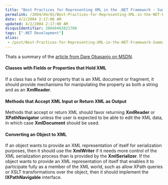 ```yaml
---
title: "Best Practices for Representing XML in the .NET Framework - Summary"
permalink: /2004/04/02/Best-Practices-for-Representing-XML-in-the-NET-Framework-Summary/
date: 4/2/2004 2:17:00 AM
updated: 4/2/2004 2:17:00 AM
disqusIdentifier: 20040402021700
tags: [".NET Development"]
alias:
 - /post/Best-Practices-for-Representing-XML-in-the-NET-Framework-Summary.aspx/index.html
---
```

Thats a summary of the [article from Dare Obasanjo on MSDN](http://msdn.microsoft.com/xml/default.aspx?pull=/library/en-us/dnexxml/html/xml03172004.asp). 
<h4>Classes with Fields or Properties that Hold XML</h4>If a class has a field or property that is an XML document or fragment, it should provide mechanisms for manipulating the property as both a string and as an <b>XmlReader</b>. 
<h4>Methods that Accept XML Input or Return XML as Output</h4>Methods that accept or return XML should favor returning <b>XmlReader</b> or <b>XPathNavigator</b> unless the user is expected to be able to edit the XML data, in which case <b>XmlDocument</b> should be used. 
<h4>Converting an Object to XML</h4>If an object wants to provide an XML representation of itself for serialization purposes, then it should use the <b>XmlWriter</b> if it needs more control of the XML serialization process than is provided by the <b>XmlSerializer</b>. If the object wants to provide an XML representation of itself that enables it to participate fully as a member of the XML world, such as allow XPath queries or XSLT transformations over the object, then it should implement the <b>IXPathNavigable</b> interface.
